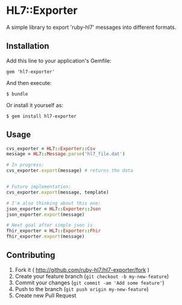 # HL7::Exporter

A simple library to export 'ruby-hl7' messages into different formats.

## Installation

Add this line to your application's Gemfile:

    gem 'hl7-exporter'

And then execute:

    $ bundle

Or install it yourself as:

    $ gem install hl7-exporter

## Usage

```ruby
cvs_exporter = HL7::Exporter::Csv
message = HL7::Message.parse('hl7_file.dat')

# In progress:
cvs_exporter.export(message) # returns the data


# Future implementation:
cvs_exporter.export(message, template)

# I'm also thinking about this one:
json_exporter = HL7::Exporter::Json
json_exporter.export(message)

# Next goal after simple json is
fhir_exporter = HL7::Exporter::Fhir
fhir_exporter.export(message)
```

## Contributing

1. Fork it ( http://github.com/ruby-hl7/hl7-exporter/fork )
2. Create your feature branch (`git checkout -b my-new-feature`)
3. Commit your changes (`git commit -am 'Add some feature'`)
4. Push to the branch (`git push origin my-new-feature`)
5. Create new Pull Request
